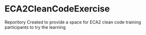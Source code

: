 # ECA2CleanCodeExercise
Reporitory Created to provide a space for ECA2 clean code training participants to try the learning
